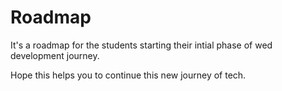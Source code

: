 # Roadmap
It's  a roadmap for the students starting their intial phase of wed development journey.

Hope this helps you to continue this new journey of tech. 
